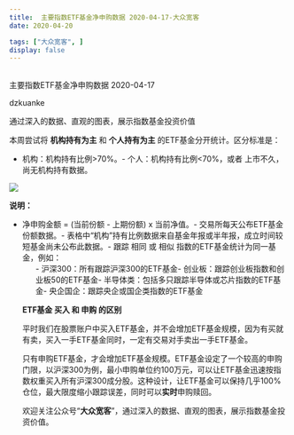 ```yaml
---
title:  主要指数ETF基金净申购数据 2020-04-17-大众宽客
date: 2020-04-20

tags: ["大众宽客", ]
display: false
---
```



## 



主要指数ETF基金净申购数据 2020-04-17




dzkuanke




通过深入的数据、直观的图表，展示指数基金投资价值


本周尝试将&nbsp;**机构持有为主**&nbsp;和 **个人持有为主** 的ETF基金分开统计。区分标准是：
- 机构：机构持有比例&gt;70%。- 个人：机构持有比例&lt;70%，或者 上市不久，尚无机构持有数据。




<img class="rich_pages js_insertlocalimg" data-ratio="1.3430034129692834" data-s="300,640" src="https://mmbiz.qpic.cn/mmbiz_png/PKw3FQPmhIhG161ZciaFLeEHeVLgU3JRjqib0ebiappiceeBFLH3AibjicAxksg17Cxz7tKjkPPmNxrrAYSLog6iaTjaA/640?wx_fmt=png" data-type="png" data-w="586" style="">

**说明：**
- 净申购金额 = (当前份额 - 上期份额) x 当前净值。- 交易所每天公布ETF基金份额数据。- 表格中“机构”持有比例数据来自基金年报或半年报，成立时间较短基金尚未公布此数据。- 跟踪 相同 或 相似 指数的ETF基金统计为同一基金，例如：<ul class="list-paddingleft-2" style="list-style-type: square;">- 沪深300：所有跟踪沪深300的ETF基金- 创业板：跟踪创业板指数和创业板50的ETF基金- 半导体类：包括多只跟踪半导体或芯片指数的ETF基金- 央企国企：跟踪央企或国企类指数的ETF基金




**ETF基金 买入 和 申购 的区别**



平时我们在股票账户中买入ETF基金，并不会增加ETF基金规模，因为有买就有卖，买入一手ETF基金同时，一定有交易对手卖出一手ETF基金。



只有申购ETF基金，才会增加ETF基金规模。ETF基金设定了一个较高的申购门限，以沪深300为例，最小申购单位约100万元，可以让ETF基金迅速按指数权重买入所有沪深300成分股。这种设计，让ETF基金可以保持几乎100%仓位，最大限度缩小跟踪误差，同时可以**实时**申购赎回。





欢迎关注公众号“**大众宽客**”，通过深入的数据、直观的图表，展示指数基金投资价值。